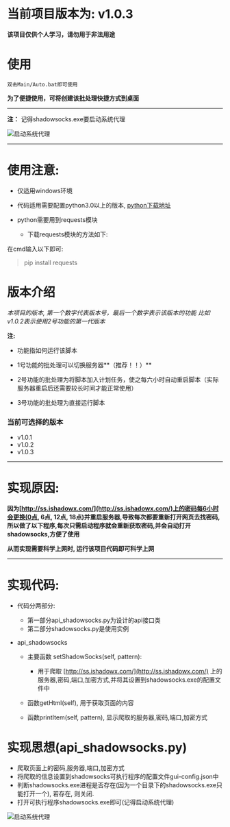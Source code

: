 # 当前项目版本为: v1.0.3
**该项目仅供个人学习，请勿用于非法用途**

# 使用
    
    双击Main/Auto.bat即可使用

**为了便捷使用，可将创建该批处理快捷方式到桌面**
   
   
---
**注：**
记得shadowsocks.exe要启动系统代理

![启动系统代理](1.png)

---

# 使用注意:

 - 仅适用windows环境

 - 代码适用需要配置python3.0以上的版本, [python下载地址](https://www.python.org/downloads/windows/)

 - python需要用到requests模块

     - 下载requests模块的方法如下:
     
在cmd输入以下即可:
         
> pip install requests
        

# 版本介绍
*本项目的版本, 第一个数字代表版本号，最后一个数字表示该版本的功能*
*比如v1.0.2表示使用2号功能的第一代版本*

**注:**

- 功能指如何运行该脚本
- 1号功能的批处理可以切换服务器**（推荐！！）**

- 2号功能的批处理为将脚本加入计划任务，使之每六小时自动重启脚本（实际服务器重启后还需要较长时间才能正常使用）

- 3号功能的批处理为直接运行脚本

### 当前可选择的版本
- v1.0.1
- v1.0.2
- v1.0.3

---

# 实现原因:
**因为[http://ss.ishadowx.com/](http://ss.ishadowx.com/)上的密码每6小时会更换(0点, 6点, 12点, 18点)并重启服务器,导致每次都要重新打开网页去找密码,所以做了以下程序,每次只需启动程序就会重新获取密码,并会自动打开shadowsocks,方便了使用**  

**从而实现需要科学上网时, 运行该项目代码即可科学上网** 

---

# 实现代码:

 - 代码分两部分: 
     - 第一部分api_shadowsocks.py为设计的api接口类
     - 第二部分shadowsocks.py是使用实例
     
 - api_shadowsocks
     - 主要函数 setShadowSocks(self, pattern):
     
         - 用于爬取 [http://ss.ishadowx.com/](http://ss.ishadowx.com/) 上的服务器,密码,端口,加密方式,并将其设置到shadowsocks.exe的配置文件中
         
     - 函数getHtml(self), 用于获取页面的内容
     
     - 函数printItem(self, pattern), 显示爬取的服务器,密码,端口,加密方式
         
# 实现思想(api_shadowsocks.py)
 - 爬取页面上的密码,服务器,端口,加密方式
 - 将爬取的信息设置到shadowsocks可执行程序的配置文件gui-config.json中
 - 判断shadowsocks.exe进程是否存在(因为一个目录下的shadowsocks.exe只能打开一个), 若存在, 则关闭.
 - 打开可执行程序shadowsocks.exe即可(记得启动系统代理)

![启动系统代理](1.png)





